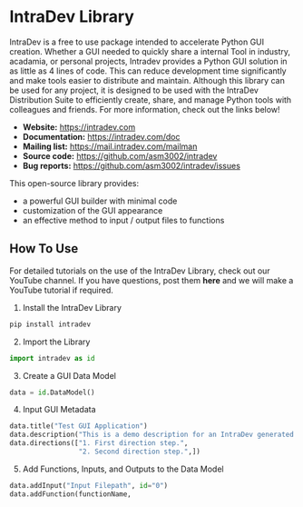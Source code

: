 # IntraDev Library

IntraDev is a free to use package intended to accelerate Python GUI creation. Whether a GUI needed to quickly share a internal Tool in industry, acadamia, or personal projects, Intradev provides a Python GUI solution in as little as 4 lines of code.  This can reduce development time significantly and make tools easier to distribute and maintain.  Although this library can be used for any project, it is designed to be used with the IntraDev Distribution Suite to efficiently create, share, and manage Python tools with colleagues and friends.  For more information, check out the links below!

- **Website:** https://intradev.com
- **Documentation:** https://intradev.com/doc
- **Mailing list:** https://mail.intradev.com/mailman
- **Source code:** https://github.com/asm3002/intradev
- **Bug reports:** https://github.com/asm3002/intradev/issues

This open-source library provides:

- a powerful GUI builder with minimal code
- customization of the GUI appearance
- an effective method to input / output files to functions

How To Use
----------------------
For detailed tutorials on the use of the IntraDev Library, check out our YouTube channel.
If you have questions, post them **here** and we will make a YouTube tutorial if required.

1. Install the IntraDev Library
```bash
pip install intradev
```
2. Import the Library
```python
import intradev as id
```
3. Create a GUI Data Model
```python
data = id.DataModel()
```
4. Input GUI Metadata
```python
data.title("Test GUI Application")
data.description("This is a demo description for an IntraDev generated GUI!")
data.directions(["1. First direction step.",
                 "2. Second direction step.",])
```
5. Add Functions, Inputs, and Outputs to the Data Model
```python
data.addInput("Input Filepath", id="0")
data.addFunction(functionName, 